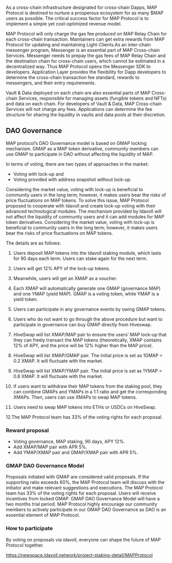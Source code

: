 As a cross-chain infrastructure designated for cross-chain Dapps, MAP Protocol is destined to nurture a prosperous ecosystem for as many $MAP users as possible. The critical success factor for MAP Protocol is to implement a simple yet cost-optimized revenue model.

MAP Protocol will only charge the gas fee produced on MAP Relay Chain for each cross-chain transaction. Maintainers can get extra rewards from MAP Protocol for updating and maintaining Light-Clients.As an inter-chain messenger program, Messenger is an essential part of MAP Cross-chain Services. Messenger needs to prepay the gas fees of MAP Relay Chain and the destination chain for cross-chain users, which cannot be estimated in a decentralized way. Thus MAP Protocol opens the Messenger SDK to developers. Application Layer provides the flexibility for Dapp developers to determine the cross-chain transaction fee standard, rewards to messengers, and their entry requirements.

Vault & Data deployed on each chain are also essential parts of MAP Cross-chain Services, responsible for managing assets (fungible tokens and NFTs)  and data on each chain. For developers of Vault & Data, MAP Cross-chain Services will not charge any fees. Applications can determine the fee structure for sharing the liquidity in vaults and data pools at their discretion.


## DAO Governance 

MAP protocol’s DAO Governance model is based on GMAP locking mechanism. GMAP as a MAP token derivative, community members can use GMAP to participate in DAO without affecting the liquidity of MAP.

In terms of voting, there are two types of approaches in the market:

* Voting with lock-up and
* Voting provided with address snapshot without lock-up.

Considering the market value, voting with lock-up is beneficial to community users in the long term; however, it makes users bear the risks of price fluctuations on MAP tokens. To solve this issue, MAP Protocol proposed to cooperate with Idavoll and create lock-up voting with their advanced technological modules. The mechanism provided by Idavoll will not affect the liquidity of community users and it can add modules for MAP token derivatives. Considering the market value, voting with lock-up is beneficial to community users in the long term; however, it makes users bear the risks of price fluctuations on MAP tokens. 

The details are as follows:

1. Users deposit MAP tokens into the Idavoll staking module, which lasts for 90 days each term. Users can stake again for the next term.

2. Users will get 12% APY of the lock-up tokens.

3. Meanwhile, users will get an XMAP as a voucher.

4. Each XMAP will automatically generate one GMAP (governance MAP) and one YMAP (yield MAP). GMAP is a voting token, while YMAP is a yield token.

5. Users can participate in any governance events by owing GMAP tokens.

6. Users who do not want to go through the above procedure but want to participate in governance can buy GMAP directly from Hiveswap.

7. HiveSwap will list XMAP/MAP pair to ensure the users’ MAP lock-up that they can freely transact the MAP tokens (theoretically, XMAP contains 12% of APY, and the price will be 12% higher than the MAP price).

8. HiveSwap will list XMAP/GMAP pair. The initial price is set as 1GMAP = 0.2 XMAP. It will fluctuate with the market.

9. HiveSwap will list XMAP/YMAP pair. The initial price is set as 1YMAP = 0.8 XMAP. It will fluctuate with the market.

10. If users want to withdraw their MAP tokens from the staking pool, they can combine GMAPs and YMAPs in a 1:1 ratio and get the corresponding XMAPs. Then, users can use XMAPs to swap MAP tokens.

11. Users need to swap MAP tokens into ETHs or USDCs on HiveSwap.

12.The MAP Protocol team has 33% of the voting rights for each proposal.

### Reward proposal

* Voting governance, MAP staking, 90 days, APY 12%.
* Add XMAP/MAP pair with APR 5%.
* Add YMAP/XMAP pair and GMAP/XMAP pair with APR 5%.

### GMAP DAO Governance Model

Proposals initiated with GMAP are considered valid proposals. If the supporting ratio exceeds 60%, the MAP Protocol team will discuss with the initiator and make relevant suggestions and executions. The MAP Protocol team has 33% of the voting rights for each proposal.
Users will receive incentives from locked GMAP. GMAP DAO Governance Model will have a two months trial period. MAP Protocol highly encourage our community members to actively participate in our GMAP DAO Governance as DAO is an essential element of MAP Protocol.

### How to participate

By voting on proposals via idavoll, everyone can shape the future of MAP Protocol together. 

https://newspace.idavoll.network/project-staking-detail/MAPProtocol


